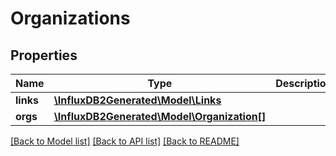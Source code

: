 # Organizations

## Properties
Name | Type | Description | Notes
------------ | ------------- | ------------- | -------------
**links** | [**\InfluxDB2Generated\Model\Links**](Links.md) |  | [optional] 
**orgs** | [**\InfluxDB2Generated\Model\Organization[]**](Organization.md) |  | [optional] 

[[Back to Model list]](../README.md#documentation-for-models) [[Back to API list]](../README.md#documentation-for-api-endpoints) [[Back to README]](../README.md)


